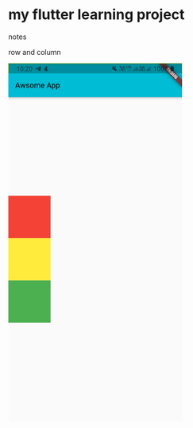 # my flutter learning project

notes

row and column

   <img src="screenshots/sc-1.jpg" height="720">
